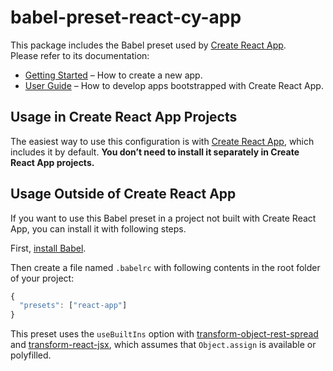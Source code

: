 # babel-preset-react-cy-app

This package includes the Babel preset used by [Create React App](https://github.com/facebookincubator/create-react-app).  
Please refer to its documentation:

* [Getting Started](https://github.com/CodeYellowBV/create-react-cy-app/blob/master/README.md#getting-started) – How to create a new app.
* [User Guide](https://github.com/CodeYellowBV/create-react-cy-app/blob/master/packages/react-cy-scripts/template/README.md) – How to develop apps bootstrapped with Create React App.

## Usage in Create React App Projects

The easiest way to use this configuration is with [Create React App](https://github.com/facebookincubator/create-react-app), which includes it by default. **You don’t need to install it separately in Create React App projects.**

## Usage Outside of Create React App

If you want to use this Babel preset in a project not built with Create React App, you can install it with following steps.

First, [install Babel](https://babeljs.io/docs/setup/).

Then create a file named `.babelrc` with following contents in the root folder of your project:

  ```js
  {
    "presets": ["react-app"]
  }
  ```

This preset uses the `useBuiltIns` option with [transform-object-rest-spread](http://babeljs.io/docs/plugins/transform-object-rest-spread/) and [transform-react-jsx](http://babeljs.io/docs/plugins/transform-react-jsx/), which assumes that `Object.assign` is available or polyfilled.
